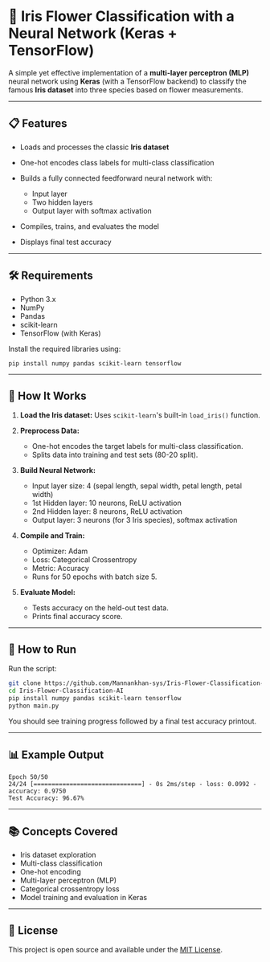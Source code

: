 # 🌸 Iris Flower Classification with a Neural Network (Keras + TensorFlow)

A simple yet effective implementation of a **multi-layer perceptron (MLP)** neural network using **Keras** (with a TensorFlow backend) to classify the famous **Iris dataset** into three species based on flower measurements.

---

## 📋 Features

* Loads and processes the classic **Iris dataset**
* One-hot encodes class labels for multi-class classification
* Builds a fully connected feedforward neural network with:

  * Input layer
  * Two hidden layers
  * Output layer with softmax activation
* Compiles, trains, and evaluates the model
* Displays final test accuracy

---

## 🛠️ Requirements

* Python 3.x
* NumPy
* Pandas
* scikit-learn
* TensorFlow (with Keras)

Install the required libraries using:

```bash
pip install numpy pandas scikit-learn tensorflow
```

---

## 📌 How It Works

1. **Load the Iris dataset:**
   Uses `scikit-learn`'s built-in `load_iris()` function.

2. **Preprocess Data:**

   * One-hot encodes the target labels for multi-class classification.
   * Splits data into training and test sets (80-20 split).

3. **Build Neural Network:**

   * Input layer size: 4 (sepal length, sepal width, petal length, petal width)
   * 1st Hidden layer: 10 neurons, ReLU activation
   * 2nd Hidden layer: 8 neurons, ReLU activation
   * Output layer: 3 neurons (for 3 Iris species), softmax activation

4. **Compile and Train:**

   * Optimizer: Adam
   * Loss: Categorical Crossentropy
   * Metric: Accuracy
   * Runs for 50 epochs with batch size 5.

5. **Evaluate Model:**

   * Tests accuracy on the held-out test data.
   * Prints final accuracy score.

---

## 🚀 How to Run
  Run the script:

```bash
git clone https://github.com/Mannankhan-sys/Iris-Flower-Classification-AI.git
cd Iris-Flower-Classification-AI
pip install numpy pandas scikit-learn tensorflow
python main.py
```

You should see training progress followed by a final test accuracy printout.

---

## 📊 Example Output

```text
Epoch 50/50
24/24 [==============================] - 0s 2ms/step - loss: 0.0992 - accuracy: 0.9750
Test Accuracy: 96.67%
```

---

## 📚 Concepts Covered

* Iris dataset exploration
* Multi-class classification
* One-hot encoding
* Multi-layer perceptron (MLP)
* Categorical crossentropy loss
* Model training and evaluation in Keras

---

## 📄 License

This project is open source and available under the [MIT License](LICENSE).
